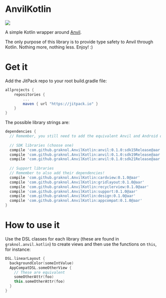 # AnvilKotlin
[![](https://jitpack.io/v/graknol/AnvilKotlin.svg)](https://jitpack.io/#graknol/AnvilKotlin)

A simple Kotlin wrapper around [Anvil](https://github.com/zserge/anvil).

The only purpose of this library is to provide type safety to Anvil through Kotlin. Nothing more, nothing less. Enjoy! :) 

# Get it

Add the JitPack repo to your root build.gradle file:
```gradle
allprojects {
	repositories {
		...
		maven { url "https://jitpack.io" }
	}
}
```

The possible library strings are:
```gradle
dependencies {
  // Remember, you still need to add the equivalent Anvil and Android ones!
  
  // SDK libraries (choose one)
  compile 'com.github.graknol.AnvilKotlin:anvil:0.1.0:sdk15Release@aar'
  compile 'com.github.graknol.AnvilKotlin:anvil:0.1.0:sdk19Release@aar'
  compile 'com.github.graknol.AnvilKotlin:anvil:0.1.0:sdk21Release@aar'
  
  // Support libraries
  // Remember to also add their dependencies!
  compile 'com.github.graknol.AnvilKotlin:cardview:0.1.0@aar'
  compile 'com.github.graknol.AnvilKotlin:gridlayout:0.1.0@aar'
  compile 'com.github.graknol.AnvilKotlin:recyclerview:0.1.0@aar'
  compile 'com.github.graknol.AnvilKotlin:support:0.1.0@aar'
  compile 'com.github.graknol.AnvilKotlin:design:0.1.0@aar'
  compile 'com.github.graknol.AnvilKotlin:appcompat:0.1.0@aar'
}
```

# How to use it

Use the DSL classes for each library (these are found in `graknol.anvil.kotlin`) to create views and then use the functions on `this`, for instance:

```kotlin
DSL.linearLayout {
  backgroundColor(someIntValue)
  AppCompatDSL.someOtherView {
    // These are equivalent
    someOtherAttr(foo)
    this.someOtherAttr(foo)
  }
}
```
